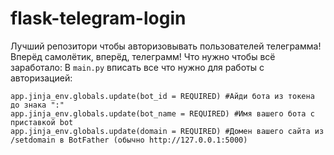 # flask-telegram-login
Лучший репозитори чтобы авторизовывать пользователей телеграмма! Вперёд самолётик, вперёд, телеграмм!
Что нужно чтобы всё заработало:
В `main.py` вписать все что нужно для работы с авторизацией:
```
app.jinja_env.globals.update(bot_id = REQUIRED) #Айди бота из токена до знака ":"
app.jinja_env.globals.update(bot_name = REQUIRED) #Имя вашего бота с приставкой bot
app.jinja_env.globals.update(domain = REQUIRED) #Домен вашего сайта из /setdomain в BotFather (обычно http://127.0.0.1:5000)
